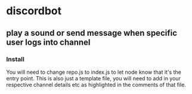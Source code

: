 # discordbot
play a sound or send message when specific user logs into channel
---
### Install

You will need to change repo.js to index.js to let node know that it's the entry point. This is also just a template file, you will need to add in your respective channel details etc as highlighted in the comments of that file.
